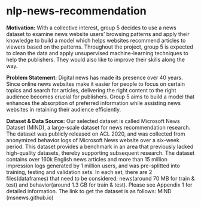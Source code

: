 # nlp-news-recommendation
**Motivation:**
With a collective interest, group 5 decides to use a news dataset to examine news website users’ browsing patterns and apply their knowledge to build a model which helps websites recommend articles to viewers based on the patterns. Throughout the project, group 5 is expected to clean the data and apply unsupervised machine-learning techniques to help the publishers. They would also like to improve their skills along the way. 

**Problem Statement:**
Digital news has made its presence over 40 years. Since online news websites make it easier for people to focus on certain topics and search for articles, delivering the right content to the right audience becomes crucial for publishers. Group 5 aims to build a model that enhances the absorption of preferred information while assisting news websites in retaining their audience efficiently. 


**Dataset & Data Source:**
Our selected dataset is called Microsoft News Dataset (MIND), a large-scale dataset for news recommendation research. The dataset was publicly released on ACL 2020, and was collected from anonymized behavior logs of Microsoft News website over a six-week period. This dataset provides a benchmark in an area that previously lacked high-quality datasets, thereby supporting subsequent research. 
The dataset contains over 160k English news articles and more than 15 million impression logs generated by 1 million users, and was pre-splitted into training, testing and validation sets. In each set, there are 2 files(dataframes) that need to be considered: news(around 70 MB for train & test) and behavior(around 1.3 GB for train & test). Please see Appendix 1 for detailed information.
The link to get the dataset is as follows: MIND (msnews.github.io)
